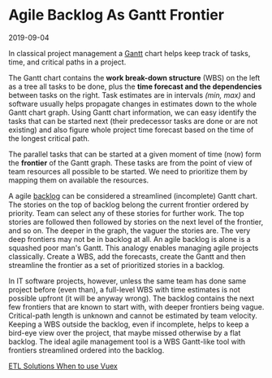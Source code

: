 # Agile Backlog As Gantt Frontier

2019-09-04

<!--- tags: agile management -->

In classical project management a [Gantt](https://en.wikipedia.org/wiki/Gantt_chart) chart helps keep track of tasks, time, and critical paths in a project.

The Gantt chart contains the **work break-down structure** (WBS) on the left as a tree all tasks to be done, plus the **time forecast and the dependencies** between tasks on the right. Task estimates are in intervals *(min, max)* and software usually helps propagate changes in estimates down to the whole Gantt chart graph. Using Gantt chart information, we can easy identify the tasks that can be started next (their predecessor tasks are done or are not existing) and also figure whole project time forecast based on the time of the longest critical path.

The parallel tasks that can be started at a given moment of time (now) form the **frontier** of the Gantt graph. These tasks are from the point of view of team resources all possible to be started. We need to prioritize them by mapping them on available the resources.

A agile [backlog](https://en.wikipedia.org/wiki/Backlog) can be considered a streamlined (incomplete) Gantt chart. The stories on the top of backlog belong the current frontier ordered by priority. Team can select any of these stories for further work. The top stories are followed then followed by stories on the next level of the frontier, and so on. The deeper in the graph, the vaguer the stories are. The very deep frontiers may not be in backlog at all. An agile backlog is alone is a squashed poor man's Gantt. This analogy enables managing agile projects classically. Create a WBS, add the forecasts, create the Gantt and then streamline the frontier as a set of prioritized stories in a backlog.

In IT software projects, however, unless the same team has done same project before (even than), a full-level WBS with time estimates is not possible upfront (it will be anyway wrong). The backlog contains the next few frontiers that are known to start with, with deeper frontiers being vague. Critical-path length is unknown and cannot be estimated by team velocity. Keeping a WBS outside the backlog, even if incomplete, helps to keep a bird-eye view over the project, that maybe missed otherwise by a flat backlog. The ideal agile management tool is a WBS Gantt-like tool with frontiers streamlined ordered into the backlog.

<ins class='nfooter'><a rel='prev' id='fprev' href='#blog/2019/2019-11-13-ETL-Solutions.md'>ETL Solutions</a> <a rel='next' id='fnext' href='#blog/2019/2019-08-30-When-to-use-Vuex.md'>When to use Vuex</a></ins>
